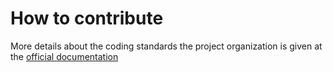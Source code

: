 # How to contribute

More details about the coding standards the project organization is given at the [official documentation]()
